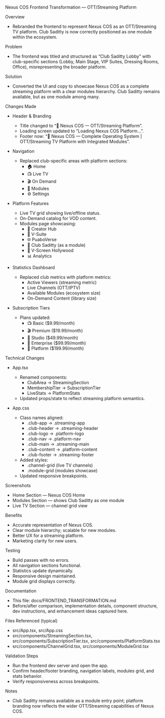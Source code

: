 Nexus COS Frontend Transformation — OTT/Streaming Platform

Overview
- Rebranded the frontend to represent Nexus COS as an OTT/Streaming TV platform. Club Saditty is now correctly positioned as one module within the ecosystem.

Problem
- The frontend was titled and structured as “Club Saditty Lobby” with club-specific sections (Lobby, Main Stage, VIP Suites, Dressing Rooms, Office), misrepresenting the broader platform.

Solution
- Converted the UI and copy to showcase Nexus COS as a complete streaming platform with a clear modules hierarchy. Club Saditty remains available, but as one module among many.

Changes Made
- Header & Branding
  - Title changed to “🚀 Nexus COS — OTT/Streaming Platform”.
  - Loading screen updated to “Loading Nexus COS Platform…”.
  - Footer now: “🚀 Nexus COS — Complete Operating System | OTT/Streaming TV Platform with Integrated Modules”.

- Navigation
  - Replaced club-specific areas with platform sections:
    - 🏠 Home
    - 📺 Live TV
    - 🎬 On Demand
    - 🎯 Modules
    - ⚙️ Settings

- Platform Features
  - Live TV grid showing live/offline status.
  - On-Demand catalog for VOD content.
  - Modules page showcasing:
    - 🎨 Creator Hub
    - 💼 V-Suite
    - 🌐 PuaboVerse
    - 🎪 Club Saditty (as a module)
    - 🎥 V-Screen Hollywood
    - 📊 Analytics

- Statistics Dashboard
  - Replaced club metrics with platform metrics:
    - Active Viewers (streaming metric)
    - Live Channels (OTT/IPTV)
    - Available Modules (ecosystem size)
    - On-Demand Content (library size)

- Subscription Tiers
  - Plans updated:
    - 📺 Basic ($9.99/month)
    - 🎬 Premium ($19.99/month)
    - 🎥 Studio ($49.99/month)
    - 🏢 Enterprise ($99.99/month)
    - 🚀 Platform ($199.99/month)

Technical Changes
- App.tsx
  - Renamed components:
    - ClubArea → StreamingSection
    - MembershipTier → SubscriptionTier
    - LiveStats → PlatformStats
  - Updated props/state to reflect streaming platform semantics.

- App.css
  - Class names aligned:
    - .club-app → .streaming-app
    - .club-header → .streaming-header
    - .club-logo → .platform-logo
    - .club-nav → .platform-nav
    - .club-main → .streaming-main
    - .club-content → .platform-content
    - .club-footer → .streaming-footer
  - Added styles:
    - .channel-grid (live TV channels)
    - .module-grid (modules showcase)
  - Updated responsive breakpoints.

Screenshots
- Home Section — Nexus COS Home
- Modules Section — shows Club Saditty as one module
- Live TV Section — channel grid view

Benefits
- Accurate representation of Nexus COS.
- Clear module hierarchy; scalable for new modules.
- Better UX for a streaming platform.
- Marketing clarity for new users.

Testing
- Build passes with no errors.
- All navigation sections functional.
- Statistics update dynamically.
- Responsive design maintained.
- Module grid displays correctly.

Documentation
- This file: docs/FRONTEND_TRANSFORMATION.md
- Before/after comparison, implementation details, component structure, dev instructions, and enhancement ideas captured here.

Files Referenced (typical)
- src/App.tsx, src/App.css
- src/components/StreamingSection.tsx, src/components/SubscriptionTier.tsx, src/components/PlatformStats.tsx
- src/components/ChannelGrid.tsx, src/components/ModuleGrid.tsx

Validation Steps
- Run the frontend dev server and open the app.
- Confirm header/footer branding, navigation labels, modules grid, and stats behavior.
- Verify responsiveness across breakpoints.

Notes
- Club Saditty remains available as a module entry point; platform branding now reflects the wider OTT/Streaming capabilities of Nexus COS.